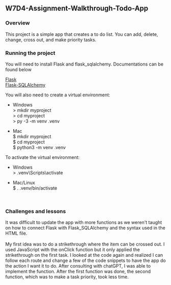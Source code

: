## W7D4-Assignment-Walkthrough-Todo-App

### Overview
This project is a simple app that creates a to do list. You can add, delete, change, cross out, and make priority tasks.

### Running the project
You will need to install Flask and flask_sqlalchemy. Documentations can be found below  

[Flask](https://flask.palletsprojects.com/en/3.0.x/)  
[Flask-SQLAlchemy](https://flask-sqlalchemy.palletsprojects.com/en/3.1.x/)  

You will also need to create a virtual environment:
- Windows  
  \> mkdir myproject  
  \> cd myproject  
  \> py -3 -m venv .venv  

- Mac  
  $ mkdir myproject  
  $ cd myproject  
  $ python3 -m venv .venv  

To activate the virtual environment:
- Windows  
  \> .venv\Scripts\activate  

- Mac/Linux  
  $ . .venv/bin/activate  
<br>

### Challenges and lessons
It was difficult to update the app with more functions as we weren't taught on how to connect Flask with Flask_SQLAlchemy and the syntax used in the HTML file.  
<br>
My first idea was to do a strikethrough where the item can be crossed out. I used JavaScript with the onClick function but it only applied the strikethrough on the first task. I looked at the code again and realized I can follow each route and change a few of the code snippets to have the app do the action I want it to do. After consulting with chatGPT, I was able to implement the function. After the first function was done, the second function, which was to make a task priority, took less time. 
